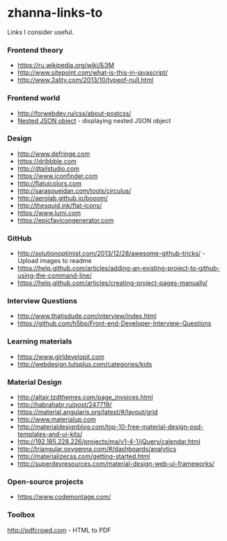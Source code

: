 # zhanna-links-to
Links I consider useful.

### Frontend theory
* https://ru.wikipedia.org/wiki/БЭМ
* http://www.sitepoint.com/what-is-this-in-javascript/
* http://www.2ality.com/2013/10/typeof-null.html
 
### Frontend world
* http://forwebdev.ru/css/about-postcss/
* [Nested JSON object](http://plnkr.co/edit/snE9Em0tCKh0nUHIlTFn?p=preview) - displaying nested JSON object

### Design
* http://www.defringe.com
* https://dribbble.com
* http://dtailstudio.com
* https://www.iconfinder.com
* http://flatuicolors.com
* http://sarasoueidan.com/tools/circulus/
* http://aerolab.github.io/booom/
* http://thesquid.ink/flat-icons/
* https://www.lumi.com
* https://epicfavicongenerator.com

### GitHub
* http://solutionoptimist.com/2013/12/28/awesome-github-tricks/ - Upload images to readme
* https://help.github.com/articles/adding-an-existing-project-to-github-using-the-command-line/
* https://help.github.com/articles/creating-project-pages-manually/

### Interview Questions
* http://www.thatjsdude.com/interview/index.html
* https://github.com/h5bp/Front-end-Developer-Interview-Questions

### Learning materials
* https://www.girldevelopit.com
* http://webdesign.tutsplus.com/categories/kids

### Material Design
* http://altair.tzdthemes.com/page_invoices.html
* http://habrahabr.ru/post/247719/
* https://material.angularjs.org/latest/#/layout/grid
* http://www.materialup.com
* http://materialdesignblog.com/top-10-free-material-design-psd-templates-and-ui-kits/
* http://192.185.228.226/projects/ma/v1-4-1/jQuery/calendar.html
* http://triangular.oxygenna.com/#/dashboards/analytics
* http://materializecss.com/getting-started.html
* http://superdevresources.com/material-design-web-ui-frameworks/

### Open-source projects
* https://www.codemontage.com/

### Toolbox
http://pdfcrowd.com - HTML to PDF

